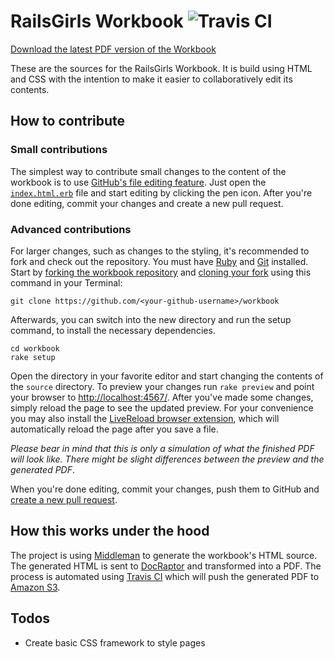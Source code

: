 # RailsGirls Workbook ![Travis CI](https://travis-ci.org/railsgirls/workbook.svg?branch=master)

[Download the latest PDF version of the Workbook](https://s3.eu-central-1.amazonaws.com/railsgirls-workbook/workbook.pdf)

These are the sources for the RailsGirls Workbook. It is build using HTML and CSS with the intention to make it easier to collaboratively edit its contents. 


## How to contribute

### Small contributions

The simplest way to contribute small changes to the content of the workbook is to use [GitHub's file editing feature](https://help.github.com/articles/editing-files-in-another-user-s-repository/). Just open the [`index.html.erb`](https://github.com/railsgirls/workbook/blob/master/source/index.html.erb) file and start editing by clicking the pen icon. After you're done editing, commit your changes and create a new pull request. 


### Advanced contributions

For larger changes, such as changes to the styling, it's recommended to fork and check out the repository. You must have [Ruby](http://ruby-lang.org) and [Git](http://git-scm.com) installed. Start by [forking the workbook repository](https://help.github.com/articles/fork-a-repo/) and [cloning your fork](https://help.github.com/articles/cloning-a-repository/) using this command in your Terminal:

```shell
git clone https://github.com/<your-github-username>/workbook
```

Afterwards, you can switch into the new directory and run the setup command, to install the necessary dependencies.

```shell
cd workbook
rake setup
```

Open the directory in your favorite editor and start changing the contents of the `source` directory. To preview your changes run `rake preview` and point your browser to [http://localhost:4567/](http://localhost:4567/). After you've made some changes, simply reload the page to see the updated preview. For your convenience you may also install the [LiveReload browser extension](http://livereload.com/extensions/), which will automatically reload the page after you save a file.

*Please bear in mind that this is only a simulation of what the finished PDF will look like. There might be slight differences between the preview and the generated PDF*.

When you're done editing, commit your changes, push them to GitHub and [create a new pull request](https://help.github.com/articles/creating-a-pull-request/).


## How this works under the hood

The project is using [Middleman](http://middlemanapp.com) to generate the workbook's HTML source. The generated HTML is sent to [DocRaptor](http://docraptor.com) and transformed into a PDF. The process is automated using [Travis CI](http://travis-ci.org/railsgirls/workbook) which will push the generated PDF to [Amazon S3](http://aws.amazon.com/s3/). 

## Todos

* Create basic CSS framework to style pages
